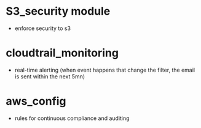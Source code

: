 # S3_security module

- enforce security to s3

# cloudtrail_monitoring

- real-time alerting (when event happens that change the filter, the email is sent within the next 5mn)

# aws_config

- rules for continuous compliance and auditing